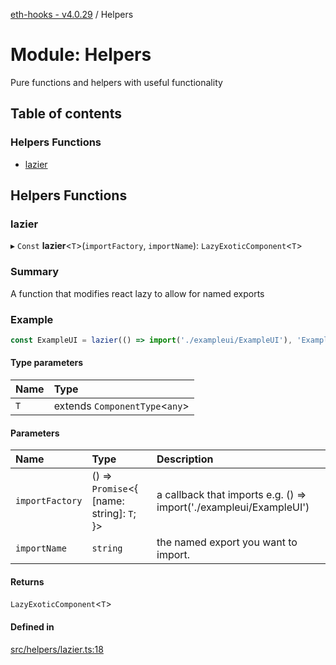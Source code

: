 [eth-hooks - v4.0.29](../README.md) / Helpers

# Module: Helpers

Pure functions and helpers with useful functionality

## Table of contents

### Helpers Functions

- [lazier](Helpers.md#lazier)

## Helpers Functions

### lazier

▸ `Const` **lazier**<`T`\>(`importFactory`, `importName`): `LazyExoticComponent`<`T`\>

### Summary
A function that modifies react lazy to allow for named exports

### Example
```typescript
const ExampleUI = lazier(() => import('./exampleui/ExampleUI'), 'ExampleUI');
```

#### Type parameters

| Name | Type |
| :------ | :------ |
| `T` | extends `ComponentType`<`any`\> |

#### Parameters

| Name | Type | Description |
| :------ | :------ | :------ |
| `importFactory` | () => `Promise`<{ [name: string]: `T`;  }\> | a callback that imports e.g. () => import('./exampleui/ExampleUI') |
| `importName` | `string` | the named export you want to import. |

#### Returns

`LazyExoticComponent`<`T`\>

#### Defined in

[src/helpers/lazier.ts:18](https://github.com/scaffold-eth/eth-hooks/blob/887c353/src/helpers/lazier.ts#L18)
